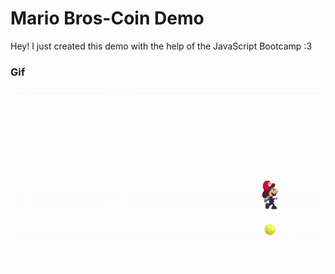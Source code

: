 # Mario Bros-Coin Demo

Hey! I just created this demo with the help of the JavaScript Bootcamp :3

### Gif

<img align="center" src="mario-coin-ezgif.com-gif-maker (1).gif" alt="mario walking to get a coin gif">


